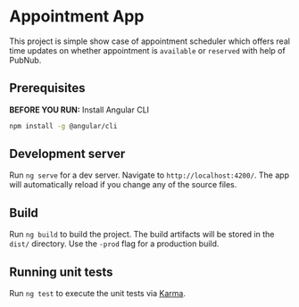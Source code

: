 # Appointment App

This project is simple show case of appointment scheduler which offers real time updates on whether appointment is `available` or `reserved` with help of PubNub.

## Prerequisites

**BEFORE YOU RUN:** Install Angular CLI
```bash
npm install -g @angular/cli
```

## Development server

Run `ng serve` for a dev server. Navigate to `http://localhost:4200/`. The app will automatically reload if you change any of the source files.

## Build

Run `ng build` to build the project. The build artifacts will be stored in the `dist/` directory. Use the `-prod` flag for a production build.

## Running unit tests

Run `ng test` to execute the unit tests via [Karma](https://karma-runner.github.io).
